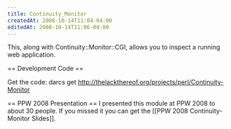 ```yaml
---
title: Continuity_Monitor
createdAt: 2008-10-14T11:04-04:00
editedAt: 2008-10-14T11:06-04:00
---
```


This, along with Continuity::Monitor::CGI, allows you to inspect a running web application.

== Development Code ==

Get the code: darcs get http://thelackthereof.org/projects/perl/Continuity-Monitor

== PPW 2008 Presentation ==
I presented this module at PPW 2008 to about 30 people. If you missed it you can get the [[PPW 2008 Continuity-Monitor Slides]].


